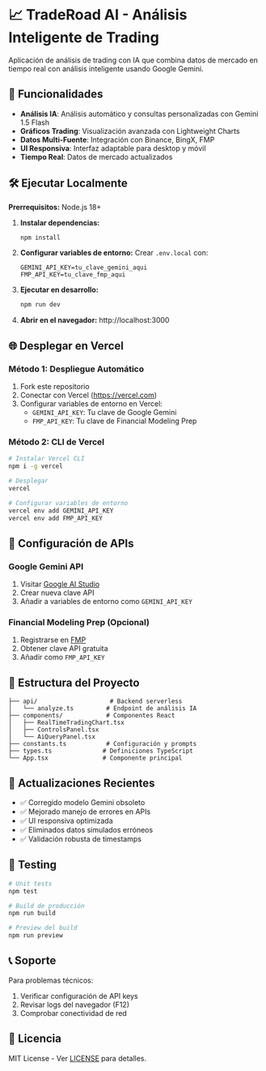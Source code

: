 # 📈 TradeRoad AI - Análisis Inteligente de Trading

Aplicación de análisis de trading con IA que combina datos de mercado en tiempo real con análisis inteligente usando Google Gemini.

## 🚀 Funcionalidades

- **Análisis IA**: Análisis automático y consultas personalizadas con Gemini 1.5 Flash
- **Gráficos Trading**: Visualización avanzada con Lightweight Charts
- **Datos Multi-Fuente**: Integración con Binance, BingX, FMP
- **UI Responsiva**: Interfaz adaptable para desktop y móvil
- **Tiempo Real**: Datos de mercado actualizados

## 🛠️ Ejecutar Localmente

**Prerrequisitos:** Node.js 18+

1. **Instalar dependencias:**
   ```bash
   npm install
   ```

2. **Configurar variables de entorno:**
   Crear `.env.local` con:
   ```env
   GEMINI_API_KEY=tu_clave_gemini_aqui
   FMP_API_KEY=tu_clave_fmp_aqui
   ```

3. **Ejecutar en desarrollo:**
   ```bash
   npm run dev
   ```

4. **Abrir en el navegador:**
   http://localhost:3000

## 🌐 Desplegar en Vercel

### Método 1: Despliegue Automático
1. Fork este repositorio
2. Conectar con Vercel (https://vercel.com)
3. Configurar variables de entorno en Vercel:
   - `GEMINI_API_KEY`: Tu clave de Google Gemini
   - `FMP_API_KEY`: Tu clave de Financial Modeling Prep

### Método 2: CLI de Vercel
```bash
# Instalar Vercel CLI
npm i -g vercel

# Desplegar
vercel

# Configurar variables de entorno
vercel env add GEMINI_API_KEY
vercel env add FMP_API_KEY
```

## 🔧 Configuración de APIs

### Google Gemini API
1. Visitar [Google AI Studio](https://makersuite.google.com/app/apikey)
2. Crear nueva clave API  
3. Añadir a variables de entorno como `GEMINI_API_KEY`

### Financial Modeling Prep (Opcional)
1. Registrarse en [FMP](https://financialmodelingprep.com)
2. Obtener clave API gratuita
3. Añadir como `FMP_API_KEY`

## 📁 Estructura del Proyecto

```
├── api/                    # Backend serverless
│   └── analyze.ts         # Endpoint de análisis IA
├── components/            # Componentes React
│   ├── RealTimeTradingChart.tsx
│   ├── ControlsPanel.tsx
│   └── AiQueryPanel.tsx
├── constants.ts           # Configuración y prompts
├── types.ts              # Definiciones TypeScript
└── App.tsx               # Componente principal
```

## 🔄 Actualizaciones Recientes

- ✅ Corregido modelo Gemini obsoleto
- ✅ Mejorado manejo de errores en APIs
- ✅ UI responsiva optimizada  
- ✅ Eliminados datos simulados erróneos
- ✅ Validación robusta de timestamps

## 🧪 Testing

```bash
# Unit tests
npm test

# Build de producción
npm run build

# Preview del build
npm run preview
```

## 📞 Soporte

Para problemas técnicos:
1. Verificar configuración de API keys
2. Revisar logs del navegador (F12)
3. Comprobar conectividad de red

## 📄 Licencia

MIT License - Ver [LICENSE](LICENSE) para detalles.
